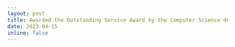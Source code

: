 ```yaml
---
layout: post
title: Awarded the Outstanding Service Award by the Computer Science department at CU - Boulder
date: 2023-04-15
inline: false
---
```


